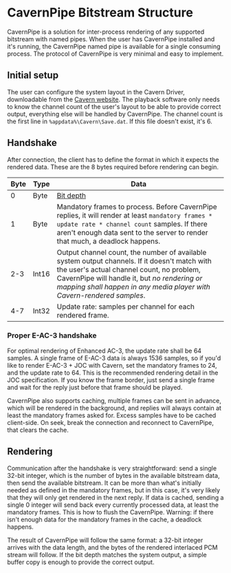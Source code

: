# CavernPipe Bitstream Structure
CavernPipe is a solution for inter-process rendering of any supported bitstream
with named pipes. When the user has CavernPipe installed and it's running, the
CavernPipe named pipe is available for a single consuming process. The protocol
of CavernPipe is very minimal and easy to implement.

## Initial setup
The user can configure the system layout in the Cavern Driver, downloadable from
the [Cavern website](https://cavern.sbence.hu). The playback software only needs
to know the channel count of the user's layout to be able to provide correct
output, everything else will be handled by CavernPipe. The channel count is the
first line in `%appdata%\Cavern\Save.dat`. If this file doesn't exist, it's 6.

## Handshake
After connection, the client has to define the format in which it expects the
rendered data. These are the 8 bytes required before rendering can begin.

| Byte | Type  | Data |
|------|-------|------|
| 0    | Byte  | [Bit depth](https://cavern.sbence.hu/cavern/doc.php?if=api/Cavern/Format/BitDepth/index) |
| 1    | Byte  | Mandatory frames to process. Before CavernPipe replies, it will render at least `mandatory frames * update rate * channel count` samples. If there aren't enough data sent to the server to render that much, a deadlock happens. |
| 2-3  | Int16 | Output channel count, the number of available system output channels. If it doesn't match with the user's actual channel count, no problem, CavernPipe will handle it, but _no rendering or mapping shall happen in any media player with Cavern-rendered samples_. |
| 4-7  | Int32 | Update rate: samples per channel for each rendered frame. |

### Proper E-AC-3 handshake
For optimal rendering of Enhanced AC-3, the update rate shall be 64 samples. A
single frame of E-AC-3 data is always 1536 samples, so if you'd like to render
E-AC-3 + JOC with Cavern, set the mandatory frames to 24, and the update rate to
64. This is the recommended rendering detail in the JOC specification. If you
know the frame border, just send a single frame and wait for the reply just
before that frame should be played.

CavernPipe also supports caching, multiple frames can be sent in advance, which
will be rendered in the background, and replies will always contain at least the
mandatory frames asked for. Excess samples have to be cached client-side. On
seek, break the connection and reconnect to CavernPipe, that clears the cache.

## Rendering
Communication after the handshake is very straightforward: send a single 32-bit
integer, which is the number of bytes in the available bitstream data, then send
the available bitstream. It can be more than what's initially needed as defined
in the mandatory frames, but in this case, it's very likely that they will only
get rendered in the next reply. If data is cached, sending a single 0 integer
will send back every currently processed data, at least the mandatory frames.
This is how to flush the CavernPipe. Warning: if there isn't enough data for the
mandatory frames in the cache, a deadlock happens.

The result of CavernPipe will follow the same format: a 32-bit integer arrives
with the data length, and the bytes of the rendered interlaced PCM stream will
follow. If the bit depth matches the system output, a simple buffer copy is
enough to provide the correct output.

